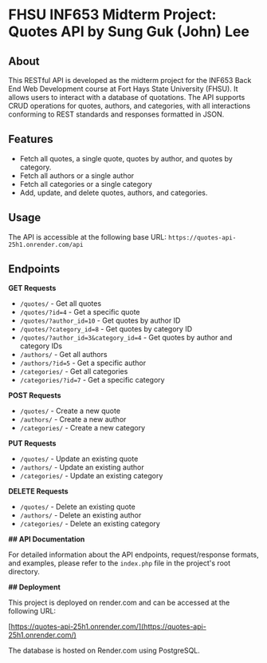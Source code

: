# FHSU INF653 Midterm Project: Quotes API by Sung Guk (John) Lee

## About

This RESTful API is developed as the midterm project for the INF653 Back End Web Development course at Fort Hays State University (FHSU). It allows users to interact with a database of quotations. The API supports CRUD operations for quotes, authors, and categories, with all interactions conforming to REST standards and responses formatted in JSON.

## Features

- Fetch all quotes, a single quote, quotes by author, and quotes by category.
- Fetch all authors or a single author
- Fetch all categories or a single category
- Add, update, and delete quotes, authors, and categories.

## Usage

The API is accessible at the following base URL: `https://quotes-api-25h1.onrender.com/api`

## Endpoints

**GET Requests**
- `/quotes/` - Get all quotes
- `/quotes/?id=4` - Get a specific quote
- `/quotes/?author_id=10` - Get quotes by author ID
- `/quotes/?category_id=8` - Get quotes by category ID
- `/quotes/?author_id=3&category_id=4` - Get quotes by author and category IDs
- `/authors/` - Get all authors
- `/authors/?id=5` - Get a specific author
- `/categories/` - Get all categories
- `/categories/?id=7` - Get a specific category

**POST Requests**
- `/quotes/` - Create a new quote
- `/authors/` - Create a new author
- `/categories/` - Create a new category

**PUT Requests**
- `/quotes/` - Update an existing quote
- `/authors/` - Update an existing author
- `/categories/` - Update an existing category

**DELETE Requests**
- `/quotes/` - Delete an existing quote
- `/authors/` - Delete an existing author
- `/categories/` - Delete an existing category

**\## API Documentation**

For detailed information about the API endpoints, request/response formats, and examples, please refer to the `index.php` file in the project's root directory.

**\## Deployment**

This project is deployed on render.com and can be accessed at the following URL:

[https://quotes-api-25h1.onrender.com/](https://quotes-api-25h1.onrender.com/)

The database is hosted on Render.com using PostgreSQL.
